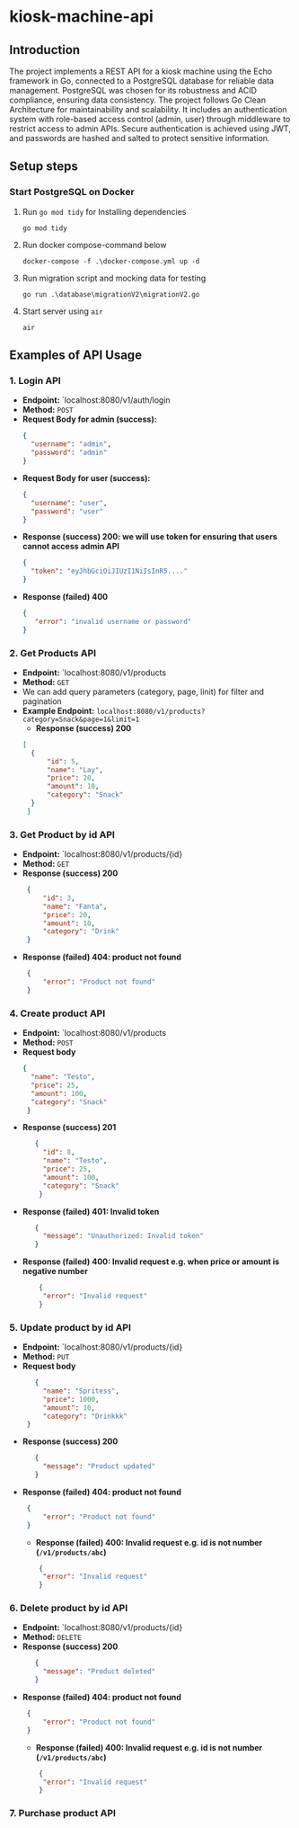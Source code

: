 # kiosk-machine-api

## Introduction
The project implements a REST API for a kiosk machine using the Echo framework in Go, connected to a PostgreSQL database for reliable data management. PostgreSQL was chosen for its robustness and ACID compliance, ensuring data consistency. The project follows Go Clean Architecture for maintainability and scalability. It includes an authentication system with role-based access control (admin, user) through middleware to restrict access to admin APIs. Secure authentication is achieved using JWT, and passwords are hashed and salted to protect sensitive information.

## Setup steps
### Start PostgreSQL on Docker
1. Run ```go mod tidy``` for Installing dependencies
   
   ```
   go mod tidy
   ```
   
3. Run docker compose-command below
   
   ```
   docker-compose -f .\docker-compose.yml up -d
   ```
4. Run migration script and mocking data for testing
   
   ```
   go run .\database\migrationV2\migrationV2.go
   ```
5. Start server using ```air```
   ```
   air
   ```
## Examples of API Usage
### 1. Login API
- **Endpoint:** `localhost:8080/v1/auth/login
- **Method:** `POST`
- **Request Body for admin (success):**
  ```json
  {
    "username": "admin",
    "password": "admin"
  }
  ```
- **Request Body for user (success):**
  ```json
  {
    "username": "user",
    "password": "user"
  }
  ```
- **Response (success) 200: we will use token for ensuring that users cannot access admin API**
  ```json
  {
    "token": "eyJhbGciOiJIUzI1NiIsInR5...."
  }
  ```
- **Response (failed) 400**
  ```json
  {
     "error": "invalid username or password"
  }
  ```
### 2. Get Products API
- **Endpoint:** `localhost:8080/v1/products
- **Method:** `GET`
- We can add query parameters (category, page, linit) for filter and pagination
- **Example Endpoint:** ```localhost:8080/v1/products?category=Snack&page=1&limit=1```
  - **Response (success) 200**
  ```json
  [
    {
        "id": 5,
        "name": "Lay",
        "price": 20,
        "amount": 10,
        "category": "Snack"
    }
   ]
  ```
### 3. Get Product by id API
- **Endpoint:** `localhost:8080/v1/products/{id}
- **Method:** `GET`
- **Response (success) 200**
  ```json
   {
       "id": 3,
       "name": "Fanta",
       "price": 20,
       "amount": 10,
       "category": "Drink"
   }
  ```
- **Response (failed) 404: product not found**
  ```json
   {
       "error": "Product not found"
   }
  ```
### 4. Create product API
- **Endpoint:** `localhost:8080/v1/products
- **Method:** `POST`
- **Request body**
  ``` json
  {
    "name": "Testo",
    "price": 25,
    "amount": 100,
    "category": "Snack"
   }
  ```
- **Response (success) 201**
  ``` json
     {
       "id": 8,
       "name": "Testo",
       "price": 25,
       "amount": 100,
       "category": "Snack"
      }
  ```
- **Response (failed) 401: Invalid token**
  ``` json
     {
       "message": "Unauthorized: Invalid token"
     }
  ```
- **Response (failed) 400: Invalid request e.g. when price or amount is negative number**
  ``` json
      {
       "error": "Invalid request"
      }
  ```
### 5. Update product by id API
- **Endpoint:** `localhost:8080/v1/products/{id}
- **Method:** `PUT`
- **Request body**
  ``` json
     {
       "name": "Spritess",
       "price": 1000,
       "amount": 10,
       "category": "Drinkkk"
   }
  ```
- **Response (success) 200**
  ``` json
     {
       "message": "Product updated"
     }
  ```
- **Response (failed) 404: product not found**
  ```json
   {
       "error": "Product not found"
   }
  ```
  - **Response (failed) 400: Invalid request e.g. id is not number (```/v1/products/abc```)**
  ``` json
      {
       "error": "Invalid request"
      }
  ```
### 6. Delete product by id API
- **Endpoint:** `localhost:8080/v1/products/{id}
- **Method:** `DELETE`
- **Response (success) 200**
  ``` json
     {
       "message": "Product deleted"
     }
  ```
- **Response (failed) 404: product not found**
  ```json
   {
       "error": "Product not found"
   }
  ```
  - **Response (failed) 400: Invalid request e.g. id is not number (```/v1/products/abc```)**
  ``` json
      {
       "error": "Invalid request"
      }
  ```
### 7. Purchase product API

